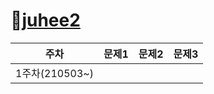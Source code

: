 # 🙊[juhee2](https://github.com/juhee2)

|주차|문제1|문제2|문제3|
|-----|-----|-----|-----|
|1주차(210503~)||||
